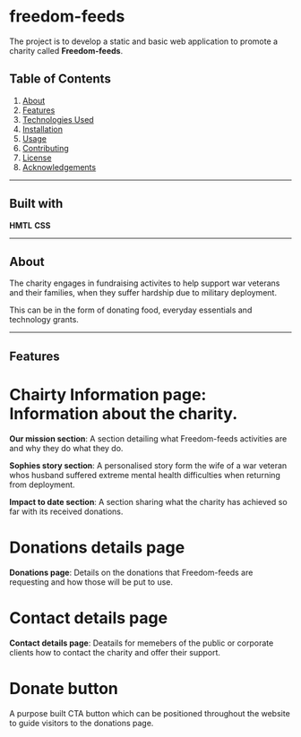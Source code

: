 ﻿# freedom-feeds
The project is to develop a static and basic web application to promote a charity called **Freedom-feeds**. 

## Table of Contents
1. [About](#about)
2. [Features](#features)
3. [Technologies Used](#technologies-used)
4. [Installation](#installation)
5. [Usage](#usage)
6. [Contributing](#contributing)
7. [License](#license)
8. [Acknowledgements](#acknowledgements)

---

## Built with
**HMTL**
**CSS**

---

## About
The charity engages in fundraising activites to help support war veterans and their families, when they suffer hardship due to military deployment.

This can be in the form of donating food, everyday essentials and technology grants.

---

## Features

# Chairty Information page: Information about the charity.
**Our mission section**: A section detailing what Freedom-feeds activities are and why they do what they do.

**Sophies story section**: A personalised story form the wife of a war veteran whos husband suffered extreme mental health difficulties when returning from deployment.

**Impact to date section**: A section sharing what the charity has achieved so far with its received donations.

# Donations details page
**Donations page**: Details on the donations that Freedom-feeds are requesting and how those will be put to use.

# Contact details page
**Contact details page**: Deatails for memebers of the public or corporate clients how to contact the charity and offer their support.

# Donate button
A purpose built CTA button which can be positioned throughout the website to guide visitors to the donations page.


